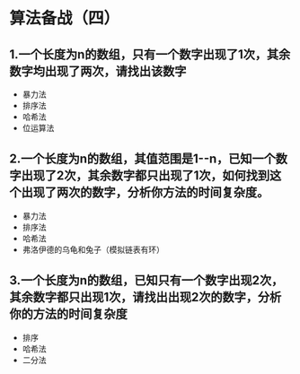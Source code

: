 # 算法备战（四）

## 1.一个长度为n的数组，只有一个数字出现了1次，其余数字均出现了两次，请找出该数字

* 暴力法
* 排序法
* 哈希法
* 位运算法

## 2.一个长度为n的数组，其值范围是1--n，已知一个数字出现了2次，其余数字都只出现了1次，如何找到这个出现了两次的数字，分析你方法的时间复杂度。

* 暴力法
* 排序法
* 哈希法
* 弗洛伊德的乌龟和兔子（模拟链表有环）

## 3.一个长度为n的数组，已知只有一个数字出现2次，其余数字都只出现1次，请找出出现2次的数字，分析你的方法的时间复杂度

* 排序
* 哈希法
* 二分法